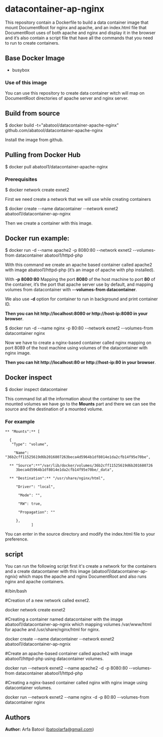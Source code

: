 
# datacontainer-ap-nginx

This repository contain a Dockerfile to build a data container image that mount DocumentRoot for nginx and apache, and an index.html file that DocumentRoot uses of both apache and nginx and display it in the browser and it’s also contain a script file that have all the commands that you need to run to create containers. 

## Base Docker Image
* busybox

### Use of this image

You can use this repository to create data container witch will map on DocumentRoot directories of apache server and nginx server.


## Build from source

$ docker build -t="abatool/datacontainer-apache-nginx" github.com/abatool/datacontainer-apache-nginx

Install the image from github.

## Pulling from Docker Hub

$ docker pull abatool1/datacontainer-apache-nginx

### Prerequisites 

$ docker network create exnet2 

First we need create a network that we will use while creating containers

$ docker create --name datacontainer --network exnet2 abatool1/datacontainer-ap-nginx

Then we create a container with this image.

## Docker run example:

$ docker run -d --name apache2 -p 8080:80 --network exnet2 --volumes-from datacontainer abatool1/httpd-php

With this command we create an apache based container called apache2 with image abatool1/httpd-php (it’s an image of apache with php installed).  

With **-p 8080:80** Mapping the port **8080** of the host machine to port **80** of the container, it’s the port that apache server use by default, and mapping volumes from datacontainer with **--volumes-from datacontainer**.

We also use **-d** option for container to run in background and print container ID.

**Then you can hit http://localhost:8080 or http://host-ip:8080 in your browser**. 

$ docker run -d --name nginx -p 80:80 --network exnet2 --volumes-from datacontainer nginx

Now we have to create a nginx-based container called nginx mapping on port 8089 of the host machine using volumes of the datacontainer with nginx image.

**Then you can hit http://localhost:80 or http://host-ip:80 in your browser**.


## Docker inspect

$ docker inspect datacontainer 

This command list all the information about the container to see the mounted volumes we have go to the **Mounts** part and there we can see the source and the destination of a mounted volume.

### For example

    ** "Mounts":** [
   
      {
       "Type": "volume",
       
        "Name": "36b2cff11525619d6b2016807263beca4d5964b1df8014e1da2cfb14f95e70be",
        
      ** "Source":**"/var/lib/docker/volumes/36b2cff11525619d6b201680726
         3beca4d5964b1df8014e1da2cfb14f95e70be/_data",
         
      ** "Destination":** "/usr/share/nginx/html",
          
         "Driver": "local",
        
          "Mode": "",
          
          "RW": true,
          
          "Propagation": ""
           
         },
                ]

You can enter in the source directory and modify the index.html file to your preference.


## script

You can run the following script first it's create a network for the containers and a create datacontainer with this image (abatool1/datacontainer-ap-ngnix) which  maps the apache and nginx DocumentRoot  and also runs nginx and apache containers.

#/bin/bash

#Creation of a new network called exnet2.

docker network create exnet2

#Creating a container named datacontainer with the image abatool1/datacontainer-ap-ngnix which mapping volumes /var/www/html for apache and /usr/share/nginx/html for nginx.

docker create --name datacontainer --network exnet2 abatool1/datacontainer-ap-ngnix

#Create an apache-based container called apache2 with image abatool1/httpd-php using datacontainer volumes.

docker run --network exnet2 --name apache2 -d -p 8080:80 --volumes-from datacontainer abatool1/httpd-php

#Creating a nginx-based container called nginx with nginx image using datacontainer volumes.

docker run --network exnet2 --name nginx -d -p 80:80 --volumes-from datacontainer nginx


## Authors

**Author:** Arfa Batool (batoolarfa@gmail.com)


